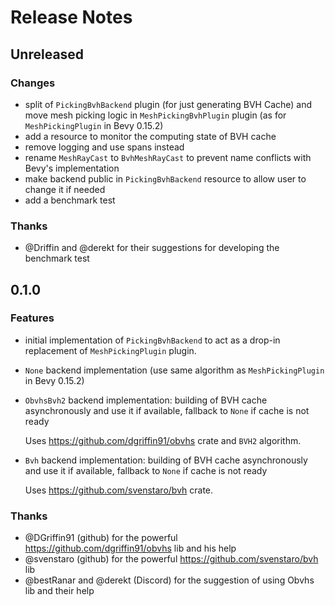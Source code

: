 # Release Notes

## Unreleased

### Changes

- split of `PickingBvhBackend` plugin (for just generating BVH Cache) and move mesh picking logic in `MeshPickingBvhPlugin` plugin (as for `MeshPickingPlugin` in Bevy 0.15.2)
- add a resource to monitor the computing state of BVH cache
- remove logging and use spans instead
- rename `MeshRayCast` to `BvhMeshRayCast` to prevent name conflicts with Bevy's implementation
- make backend public in `PickingBvhBackend` resource to allow user to change it if needed
- add a benchmark test

### Thanks

- @Driffin and @derekt for their suggestions for developing the benchmark test

## 0.1.0

### Features

- initial implementation of `PickingBvhBackend` to act as a drop-in replacement of `MeshPickingPlugin` plugin.
- `None` backend implementation (use same algorithm as `MeshPickingPlugin` in Bevy 0.15.2)
- `ObvhsBvh2` backend implementation: building of BVH cache asynchronously and use it if available, fallback to `None` if cache is not ready

  Uses https://github.com/dgriffin91/obvhs crate and `BVH2` algorithm.
- `Bvh` backend implementation: building of BVH cache asynchronously and use it if available, fallback to `None` if cache is not ready

  Uses https://github.com/svenstaro/bvh crate.

### Thanks

- @DGriffin91 (github) for the powerful https://github.com/dgriffin91/obvhs lib and his help
- @svenstaro (github) for the powerful https://github.com/svenstaro/bvh lib
- @bestRanar and @derekt (Discord) for the suggestion of using Obvhs lib and their help
